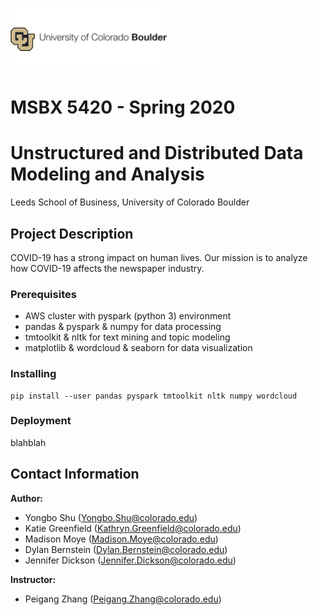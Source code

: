 <p align="left">
  <img width="250" height="100" src="https://github.com/MSBX5420/Team-Torreys-Peak/blob/master/design%20doc/images/Boulder%20one%20line%20copy.jpg">
</p>

# MSBX 5420 - Spring 2020
# Unstructured and Distributed Data Modeling and Analysis

Leeds School of Business, University of Colorado Boulder


## Project Description

COVID-19 has a strong impact on human lives. Our mission is to analyze how COVID-19 affects the newspaper industry.

### Prerequisites
- AWS cluster with pyspark (python 3) environment
- pandas & pyspark & numpy for data processing
- tmtoolkit & nltk for text mining and topic modeling
- matplotlib & wordcloud & seaborn for data visualization

### Installing
```console
pip install --user pandas pyspark tmtoolkit nltk numpy wordcloud
```

### Deployment
blahblah

## Contact Information

**Author:**  
- Yongbo Shu (Yongbo.Shu@colorado.edu)
- Katie Greenfield (Kathryn.Greenfield@colorado.edu)
- Madison Moye (Madison.Moye@colorado.edu)
- Dylan Bernstein (Dylan.Bernstein@colorado.edu)
- Jennifer Dickson (Jennifer.Dickson@colorado.edu)  

**Instructor:**
- Peigang Zhang (Peigang.Zhang@colorado.edu)
